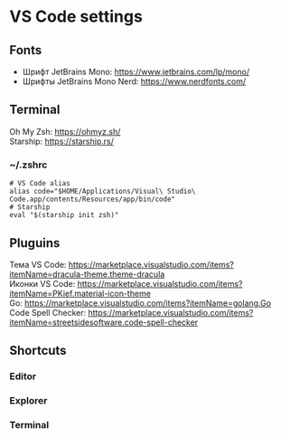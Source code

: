 # VS Code settings

## Fonts
* Шрифт JetBrains Mono: https://www.jetbrains.com/lp/mono/
* Шрифты JetBrains Mono Nerd: https://www.nerdfonts.com/

## Terminal
Oh My Zsh: https://ohmyz.sh/  
Starship: https://starship.rs/
### ~/.zshrc
```
# VS Code alias
alias code="$HOME/Applications/Visual\ Studio\ Code.app/contents/Resources/app/bin/code"
# Starship
eval "$(starship init zsh)"
```

## Pluguins
Тема VS Code: https://marketplace.visualstudio.com/items?itemName=dracula-theme.theme-dracula  
Иконки VS Code: https://marketplace.visualstudio.com/items?itemName=PKief.material-icon-theme  
Go: https://marketplace.visualstudio.com/items?itemName=golang.Go  
Code Spell Checker: https://marketplace.visualstudio.com/items?itemName=streetsidesoftware.code-spell-checker

## Shortcuts
### Editor
### Explorer
### Terminal
